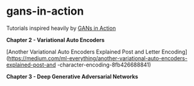 # gans-in-action

Tutorials inspired heavily by [GANs in Action](https://www.manning.com/books/gans-in-action)

**Chapter 2 - Variational Auto Encoders**

[Another Variational Auto Encoders Explained Post and Letter Encoding](https://medium.com/ml-everything/another-variational-auto-encoders-explained-post-and
-character-encoding-8fb426688841)

**Chapter 3 - Deep Generative Adversarial Networks**